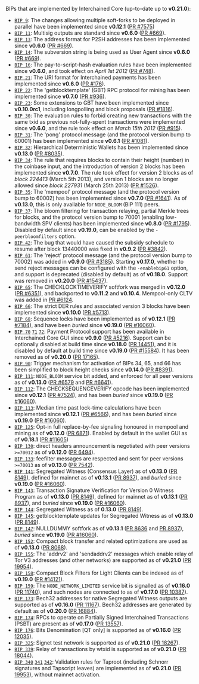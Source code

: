 BIPs that are implemented by Interchained Core (up-to-date up to **v0.21.0**):

* [`BIP 9`](https://github.com/interchained/bips/blob/master/bip-0009.mediawiki): The changes allowing multiple soft-forks to be deployed in parallel have been implemented since **v0.12.1**  ([PR #7575](https://github.com/interchained/interchained/pull/7575))
* [`BIP 11`](https://github.com/interchained/bips/blob/master/bip-0011.mediawiki): Multisig outputs are standard since **v0.6.0** ([PR #669](https://github.com/interchained/interchained/pull/669)).
* [`BIP 13`](https://github.com/interchained/bips/blob/master/bip-0013.mediawiki): The address format for P2SH addresses has been implemented since **v0.6.0** ([PR #669](https://github.com/interchained/interchained/pull/669)).
* [`BIP 14`](https://github.com/interchained/bips/blob/master/bip-0014.mediawiki): The subversion string is being used as User Agent since **v0.6.0** ([PR #669](https://github.com/interchained/interchained/pull/669)).
* [`BIP 16`](https://github.com/interchained/bips/blob/master/bip-0016.mediawiki): The pay-to-script-hash evaluation rules have been implemented since **v0.6.0**, and took effect on *April 1st 2012* ([PR #748](https://github.com/interchained/interchained/pull/748)).
* [`BIP 21`](https://github.com/interchained/bips/blob/master/bip-0021.mediawiki): The URI format for Interchained payments has been implemented since **v0.6.0** ([PR #176](https://github.com/interchained/interchained/pull/176)).
* [`BIP 22`](https://github.com/interchained/bips/blob/master/bip-0022.mediawiki): The 'getblocktemplate' (GBT) RPC protocol for mining has been implemented since **v0.7.0** ([PR #936](https://github.com/interchained/interchained/pull/936)).
* [`BIP 23`](https://github.com/interchained/bips/blob/master/bip-0023.mediawiki): Some extensions to GBT have been implemented since **v0.10.0rc1**, including longpolling and block proposals ([PR #1816](https://github.com/interchained/interchained/pull/1816)).
* [`BIP 30`](https://github.com/interchained/bips/blob/master/bip-0030.mediawiki): The evaluation rules to forbid creating new transactions with the same txid as previous not-fully-spent transactions were implemented since **v0.6.0**, and the rule took effect on *March 15th 2012* ([PR #915](https://github.com/interchained/interchained/pull/915)).
* [`BIP 31`](https://github.com/interchained/bips/blob/master/bip-0031.mediawiki): The 'pong' protocol message (and the protocol version bump to 60001) has been implemented since **v0.6.1** ([PR #1081](https://github.com/interchained/interchained/pull/1081)).
* [`BIP 32`](https://github.com/interchained/bips/blob/master/bip-0032.mediawiki): Hierarchical Deterministic Wallets has been implemented since **v0.13.0** ([PR #8035](https://github.com/interchained/interchained/pull/8035)).
* [`BIP 34`](https://github.com/interchained/bips/blob/master/bip-0034.mediawiki): The rule that requires blocks to contain their height (number) in the coinbase input, and the introduction of version 2 blocks has been implemented since **v0.7.0**. The rule took effect for version 2 blocks as of *block 224413* (March 5th 2013), and version 1 blocks are no longer allowed since *block 227931* (March 25th 2013) ([PR #1526](https://github.com/interchained/interchained/pull/1526)).
* [`BIP 35`](https://github.com/interchained/bips/blob/master/bip-0035.mediawiki): The 'mempool' protocol message (and the protocol version bump to 60002) has been implemented since **v0.7.0** ([PR #1641](https://github.com/interchained/interchained/pull/1641)). As of **v0.13.0**, this is only available for `NODE_BLOOM` (BIP 111) peers.
* [`BIP 37`](https://github.com/interchained/bips/blob/master/bip-0037.mediawiki): The bloom filtering for transaction relaying, partial Merkle trees for blocks, and the protocol version bump to 70001 (enabling low-bandwidth SPV clients) has been implemented since **v0.8.0** ([PR #1795](https://github.com/interchained/interchained/pull/1795)). Disabled by default since **v0.19.0**, can be enabled by the `-peerbloomfilters` option.
* [`BIP 42`](https://github.com/interchained/bips/blob/master/bip-0042.mediawiki): The bug that would have caused the subsidy schedule to resume after block 13440000 was fixed in **v0.9.2** ([PR #3842](https://github.com/interchained/interchained/pull/3842)).
* [`BIP 61`](https://github.com/interchained/bips/blob/master/bip-0061.mediawiki): The 'reject' protocol message (and the protocol version bump to 70002) was added in **v0.9.0** ([PR #3185](https://github.com/interchained/interchained/pull/3185)). Starting **v0.17.0**, whether to send reject messages can be configured with the `-enablebip61` option, and support is deprecated (disabled by default) as of **v0.18.0**. Support was removed in **v0.20.0** ([PR #15437](https://github.com/interchained/interchained/pull/15437)).
* [`BIP 65`](https://github.com/interchained/bips/blob/master/bip-0065.mediawiki): The CHECKLOCKTIMEVERIFY softfork was merged in **v0.12.0** ([PR #6351](https://github.com/interchained/interchained/pull/6351)), and backported to **v0.11.2** and **v0.10.4**. Mempool-only CLTV was added in [PR #6124](https://github.com/interchained/interchained/pull/6124).
* [`BIP 66`](https://github.com/interchained/bips/blob/master/bip-0066.mediawiki): The strict DER rules and associated version 3 blocks have been implemented since **v0.10.0** ([PR #5713](https://github.com/interchained/interchained/pull/5713)).
* [`BIP 68`](https://github.com/interchained/bips/blob/master/bip-0068.mediawiki): Sequence locks have been implemented as of **v0.12.1**  ([PR #7184](https://github.com/interchained/interchained/pull/7184)), and have been *buried* since **v0.19.0** ([PR #16060](https://github.com/interchained/interchained/pull/16060)).
* [`BIP 70`](https://github.com/interchained/bips/blob/master/bip-0070.mediawiki) [`71`](https://github.com/interchained/bips/blob/master/bip-0071.mediawiki) [`72`](https://github.com/interchained/bips/blob/master/bip-0072.mediawiki):
  Payment Protocol support has been available in Interchained Core GUI since **v0.9.0** ([PR #5216](https://github.com/interchained/interchained/pull/5216)).
  Support can be optionally disabled at build time since **v0.18.0** ([PR 14451](https://github.com/interchained/interchained/pull/14451)),
  and it is disabled by default at build time since **v0.19.0** ([PR #15584](https://github.com/interchained/interchained/pull/15584)).
  It has been removed as of **v0.20.0** ([PR 17165](https://github.com/interchained/interchained/pull/17165)).
* [`BIP 90`](https://github.com/interchained/bips/blob/master/bip-0090.mediawiki): Trigger mechanism for activation of BIPs 34, 65, and 66 has been simplified to block height checks since **v0.14.0** ([PR #8391](https://github.com/interchained/interchained/pull/8391)).
* [`BIP 111`](https://github.com/interchained/bips/blob/master/bip-0111.mediawiki): `NODE_BLOOM` service bit added, and enforced for all peer versions as of **v0.13.0** ([PR #6579](https://github.com/interchained/interchained/pull/6579) and [PR #6641](https://github.com/interchained/interchained/pull/6641)).
* [`BIP 112`](https://github.com/interchained/bips/blob/master/bip-0112.mediawiki): The CHECKSEQUENCEVERIFY opcode has been implemented since **v0.12.1** ([PR #7524](https://github.com/interchained/interchained/pull/7524)), and has been *buried* since **v0.19.0** ([PR #16060](https://github.com/interchained/interchained/pull/16060)).
* [`BIP 113`](https://github.com/interchained/bips/blob/master/bip-0113.mediawiki): Median time past lock-time calculations have been implemented since **v0.12.1** ([PR #6566](https://github.com/interchained/interchained/pull/6566)), and has been *buried* since **v0.19.0** ([PR #16060](https://github.com/interchained/interchained/pull/16060)).
* [`BIP 125`](https://github.com/interchained/bips/blob/master/bip-0125.mediawiki): Opt-in full replace-by-fee signaling honoured in mempool and mining as of **v0.12.0** ([PR 6871](https://github.com/interchained/interchained/pull/6871)). Enabled by default in the wallet GUI as of **v0.18.1** ([PR #11605](https://github.com/interchained/interchained/pull/11605))
* [`BIP 130`](https://github.com/interchained/bips/blob/master/bip-0130.mediawiki): direct headers announcement is negotiated with peer versions `>=70012` as of **v0.12.0** ([PR 6494](https://github.com/interchained/interchained/pull/6494)).
* [`BIP 133`](https://github.com/interchained/bips/blob/master/bip-0133.mediawiki): feefilter messages are respected and sent for peer versions `>=70013` as of **v0.13.0** ([PR 7542](https://github.com/interchained/interchained/pull/7542)).
* [`BIP 141`](https://github.com/interchained/bips/blob/master/bip-0141.mediawiki): Segregated Witness (Consensus Layer) as of **v0.13.0** ([PR 8149](https://github.com/interchained/interchained/pull/8149)), defined for mainnet as of **v0.13.1** ([PR 8937](https://github.com/interchained/interchained/pull/8937)), and *buried* since **v0.19.0** ([PR #16060](https://github.com/interchained/interchained/pull/16060)).
* [`BIP 143`](https://github.com/interchained/bips/blob/master/bip-0143.mediawiki): Transaction Signature Verification for Version 0 Witness Program as of **v0.13.0** ([PR 8149](https://github.com/interchained/interchained/pull/8149)), defined for mainnet as of **v0.13.1** ([PR 8937](https://github.com/interchained/interchained/pull/8937)), and *buried* since **v0.19.0** ([PR #16060](https://github.com/interchained/interchained/pull/16060)).
* [`BIP 144`](https://github.com/interchained/bips/blob/master/bip-0144.mediawiki): Segregated Witness as of **0.13.0** ([PR 8149](https://github.com/interchained/interchained/pull/8149)).
* [`BIP 145`](https://github.com/interchained/bips/blob/master/bip-0145.mediawiki): getblocktemplate updates for Segregated Witness as of **v0.13.0** ([PR 8149](https://github.com/interchained/interchained/pull/8149)).
* [`BIP 147`](https://github.com/interchained/bips/blob/master/bip-0147.mediawiki): NULLDUMMY softfork as of **v0.13.1** ([PR 8636](https://github.com/interchained/interchained/pull/8636) and [PR 8937](https://github.com/interchained/interchained/pull/8937)), *buried* since **v0.19.0** ([PR #16060](https://github.com/interchained/interchained/pull/16060)).
* [`BIP 152`](https://github.com/interchained/bips/blob/master/bip-0152.mediawiki): Compact block transfer and related optimizations are used as of **v0.13.0** ([PR 8068](https://github.com/interchained/interchained/pull/8068)).
* [`BIP 155`](https://github.com/interchained/bips/blob/master/bip-0155.mediawiki): The 'addrv2' and 'sendaddrv2' messages which enable relay of Tor V3 addresses (and other networks) are supported as of **v0.21.0** ([PR 19954](https://github.com/interchained/interchained/pull/19954)).
* [`BIP 158`](https://github.com/interchained/bips/blob/master/bip-0158.mediawiki): Compact Block Filters for Light Clients can be indexed as of **v0.19.0** ([PR #14121](https://github.com/interchained/interchained/pull/14121)).
* [`BIP 159`](https://github.com/interchained/bips/blob/master/bip-0159.mediawiki): The `NODE_NETWORK_LIMITED` service bit is signalled as of **v0.16.0** ([PR 11740](https://github.com/interchained/interchained/pull/11740)), and such nodes are connected to as of **v0.17.0** ([PR 10387](https://github.com/interchained/interchained/pull/10387)).
* [`BIP 173`](https://github.com/interchained/bips/blob/master/bip-0173.mediawiki): Bech32 addresses for native Segregated Witness outputs are supported as of **v0.16.0** ([PR 11167](https://github.com/interchained/interchained/pull/11167)). Bech32 addresses are generated by default as of **v0.20.0** ([PR 16884](https://github.com/interchained/interchained/pull/16884)).
* [`BIP 174`](https://github.com/interchained/bips/blob/master/bip-0174.mediawiki): RPCs to operate on Partially Signed Interchained Transactions (PSBT) are present as of **v0.17.0** ([PR 13557](https://github.com/interchained/interchained/pull/13557)).
* [`BIP 176`](https://github.com/interchained/bips/blob/master/bip-0176.mediawiki): Bits Denomination [QT only] is supported as of **v0.16.0** ([PR 12035](https://github.com/interchained/interchained/pull/12035)).
* [`BIP 325`](https://github.com/interchained/bips/blob/master/bip-0325.mediawiki): Signet test network is supported as of **v0.21.0** ([PR 18267](https://github.com/interchained/interchained/pull/18267)).
* [`BIP 339`](https://github.com/interchained/bips/blob/master/bip-0339.mediawiki): Relay of transactions by wtxid is supported as of **v0.21.0** ([PR 18044](https://github.com/interchained/interchained/pull/18044)).
* [`BIP 340`](https://github.com/interchained/bips/blob/master/bip-0340.mediawiki) [`341`](https://github.com/interchained/bips/blob/master/bip-0341.mediawiki) [`342`](https://github.com/interchained/bips/blob/master/bip-0342.mediawiki): Validation rules for Taproot (including Schnorr signatures and Tapscript leaves) are implemented as of **v0.21.0** ([PR 19953](https://github.com/interchained/interchained/pull/19953)), without mainnet activation.
